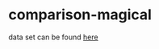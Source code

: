 # comparison-magical

data set can be found [here](https://www.kaggle.com/gulsahdemiryurek/harry-potter-dataset?select=Harry+Potter+1.csv)
